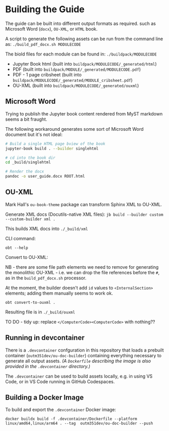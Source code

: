 # Building the Guide

The guide can be built into different output formats as required. such as Microsoft Word (`docx`), `OU-XML`, or `HTML` book.

A script to generate the following assets can be run from the command line as: `./build_pdf_docx.sh MODULECODE`

The biold files for each module can be found in: `./buildpack/MODULECODE`

- Jupyter Book html (built into `buildpack/MODULECODE/_generated/html`)
- PDF (built into `buildpack/MODULE/_generated/MODULECODE.pdf`)
- PDF - 1 page cribsheet (built into `buildpack/MODULECODE/_generated/MODULE_cribsheet.pdf`)
- OU-XML (built into `buildpack/MODULECODE/_generated/ouxml`)

## Microsoft Word

Trying to publish the Jupyter book content rendered from MyST markdown seems a bit fraught.

The following workaround generates some sort of Microsoft Word document but it's not ideal:

```bash
# Build a single HTML page bview of the book
jupyter-book build . --builder singlehtml 

# cd into the book dir
cd _build/singlehtml

# Render the docx
pandoc -o user_guide.docx ROOT.html

```

## OU-XML

Mark Hall's `ou-book-theme` package can transform Sphinx XML to OU-XML.

Generate XML docs (Docutils-native XML files): `jb build --builder custom --custom-builder xml .`

This builds XML docs into `./_build/xml`

CLI command:

`obt --help`

Convert to OU-XML:

NB - there are some file path elements we need to remove for generating the monolithic OU-XML - i.e. we can drop the file references before the `#`, as in the `build_pdf_docx.sh` processor.

At the moment, the builder doesn't add `id` values to `<InternalSection>` elements; adding them manually seems to work ok.

`obt convert-to-ouxml .`

Resulting file is in `./_build/ouxml`

TO DO - tidy up: replace `</ComputerCode><ComputerCode>` with nothing??

## Running in devcontainer

There is a `.devcontainer` confguration in this repository that loads a prebuilt container (`outm351dev/ou-doc-builder`) containing everything necessary to generate all output assets. *(A `Dockerfile` describing the image is also provided in the `.devcontainer` directory.)*

The `.devcontainer` can be used to build assets locally, e.g. in using VS Code, or in VS Code running in GitHub Codespaces.

## Building a Docker Image

To build and export the `.devcontainer` Docker image:

`docker buildx build -f .devcontainer/Dockerfile --platform linux/amd64,linux/arm64 . --tag  outm351dev/ou-doc-builder --push`
